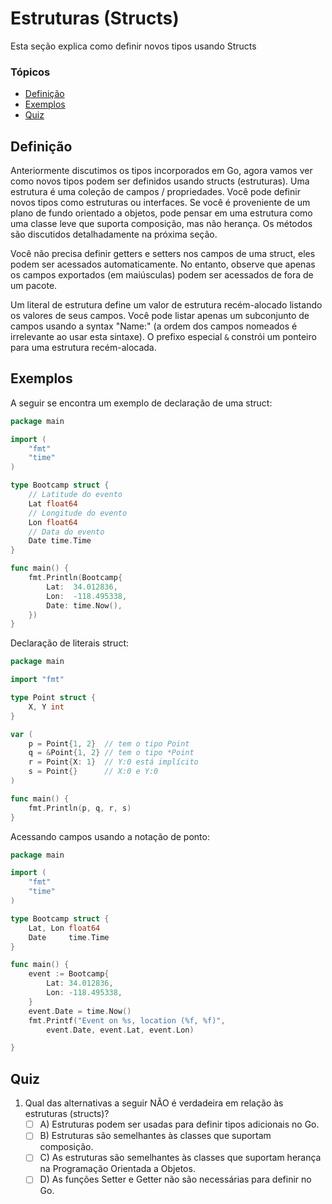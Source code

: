 # Estruturas (Structs) <!-- omit in toc -->
Esta seção explica como definir novos tipos usando Structs

### Tópicos
- [Definição](#defini%c3%a7%c3%a3o)
- [Exemplos](#exemplos)
- [Quiz](#quiz)

## Definição
Anteriormente discutimos os tipos incorporados em Go, agora vamos ver como novos tipos podem ser definidos usando structs (estruturas). Uma estrutura é uma coleção de campos / propriedades. Você pode definir novos tipos como estruturas ou interfaces. Se você é proveniente de um plano de fundo orientado a objetos, pode pensar em uma estrutura como uma classe leve que suporta composição, mas não herança. Os métodos são discutidos detalhadamente na próxima seção.

Você não precisa definir getters e setters nos campos de uma struct, eles podem ser acessados ​​automaticamente. No entanto, observe que apenas os campos exportados (em maiúsculas) podem ser acessados ​​de fora de um pacote.

Um literal de estrutura define um valor de estrutura recém-alocado listando os valores de seus campos. Você pode listar apenas um subconjunto de campos usando a syntax "Name:" (a ordem dos campos nomeados é irrelevante ao usar esta sintaxe). O prefixo especial `&` constrói um ponteiro para uma estrutura recém-alocada.

## Exemplos
A seguir se encontra um exemplo de declaração de uma struct:

```go
package main

import (
	"fmt"
	"time"
)

type Bootcamp struct {
	// Latitude do evento
	Lat float64
	// Longitude do evento
	Lon float64
	// Data do evento
	Date time.Time
}

func main() {
	fmt.Println(Bootcamp{
		Lat:  34.012836,
		Lon:  -118.495338,
		Date: time.Now(),
	})
}
```

Declaração de literais struct:

```go
package main

import "fmt"

type Point struct {
	X, Y int
}

var (
	p = Point{1, 2}  // tem o tipo Point
	q = &Point{1, 2} // tem o tipo *Point
	r = Point{X: 1}  // Y:0 está implícito
	s = Point{}      // X:0 e Y:0
)

func main() {
	fmt.Println(p, q, r, s)
}
```

Acessando campos usando a notação de ponto:

```go
package main

import (
	"fmt"
	"time"
)

type Bootcamp struct {
	Lat, Lon float64
	Date     time.Time
}

func main() {
	event := Bootcamp{
		Lat: 34.012836,
		Lon: -118.495338,
	}
	event.Date = time.Now()
	fmt.Printf("Event on %s, location (%f, %f)",
		event.Date, event.Lat, event.Lon)

}
```

## Quiz

1. Qual das alternativas a seguir NÃO é verdadeira em relação às estruturas (structs)?
   - [ ] A) Estruturas podem ser usadas para definir tipos adicionais no Go.
   - [ ] B) Estruturas são semelhantes às classes que suportam composição.
   - [ ] C) As estruturas são semelhantes às classes que suportam herança na Programação Orientada a Objetos.
   - [ ] D) As funções Setter e Getter não são necessárias para definir no Go.